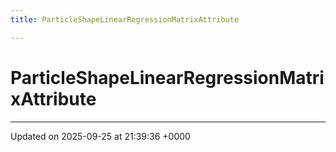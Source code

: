 ```yaml
---
title: ParticleShapeLinearRegressionMatrixAttribute

---
```


# ParticleShapeLinearRegressionMatrixAttribute





-------------------------------

Updated on 2025-09-25 at 21:39:36 +0000